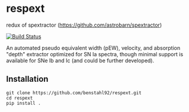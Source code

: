 # respext

redux of spextractor (<https://github.com/astrobarn/spextractor>)

[![Build Status](https://travis-ci.org/benstahl92/respext.svg?branch=master)](https://travis-ci.org/benstahl92/respext)

An automated pseudo equivalent width (pEW), velocity, and absorption "depth" extractor optimized for SN Ia spectra, though minimal support is available for SNe Ib and Ic (and could be further developed).

## Installation

```
git clone https://github.com/benstahl92/respext.git
cd respext
pip install .
```


